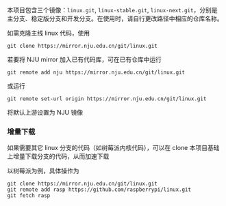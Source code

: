本项目包含三个镜像：`linux.git`, `linux-stable.git`, `linux-next.git`，分别是主分支、稳定版分支和开发分支。在使用时，请自行更改路径中相应的仓库名称。

如需克隆主线 linux 代码，使用

```
git clone https://mirror.nju.edu.cn/git/linux.git
```

若要将 NJU mirror 加入已有代码库，可在已有仓库中运行

```
git remote add nju https://mirror.nju.edu.cn/git/linux.git
```

或运行

```
git remote set-url origin https://mirror.nju.edu.cn/git/linux.git
```

将默认上游设置为 NJU 镜像

### 增量下载

如果需要其它 linux 分支的代码（如树莓派内核代码），可以在 clone 本项目基础上增量下载分支的代码，从而加速下载

以树莓派为例，具体操作为

```
git clone https://mirror.nju.edu.cn/git/linux.git
git remote add rasp https://github.com/raspberrypi/linux.git
git fetch rasp
```